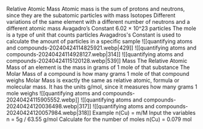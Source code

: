 Relative Atomic Mass
	Atomic mass is the sum of protons and neutrons, since they are the subatomic particles with mass
Isotopes
	Different variations of the same element with a different number of neutrons and a different atomic mass
Avagadro’s Constant
	6.02 × 10^23 particles
	The mole is a type of unit that counts particles
	Avagadros's Constant is used to calculate the amount of particles in a specific sample
	![[quantifying atoms and compounds-20240424114825921.webp|429]]
	![[quantifying atoms and compounds-20240424114928127.webp|314]]
	![[quantifying atoms and compounds-20240424115120128.webp|539]]
	Mass
		The Relative Atomic Mass of an element is the mass in grams of 1 mole of that substance
		The Molar Mass of a compound is how many grams 1 mole of that compound weighs
		Molar Mass is exactly the same as relative atomic, formula or molecular mass.
		It has the units g/mol, since it measures how many grams 1 mole weighs
		![[quantifying atoms and compounds-20240424115905552.webp]]
		![[quantifying atoms and compounds-20240424120036498.webp|317]]
		![[quantifying atoms and compounds-20240424120057984.webp|318]]
		Example
			n(Cu) = m/M
				Input the variables
			n = 5g / 63.55 g/mol
				Calculate for the number of moles
			n(Cu) = 0.079 mol
